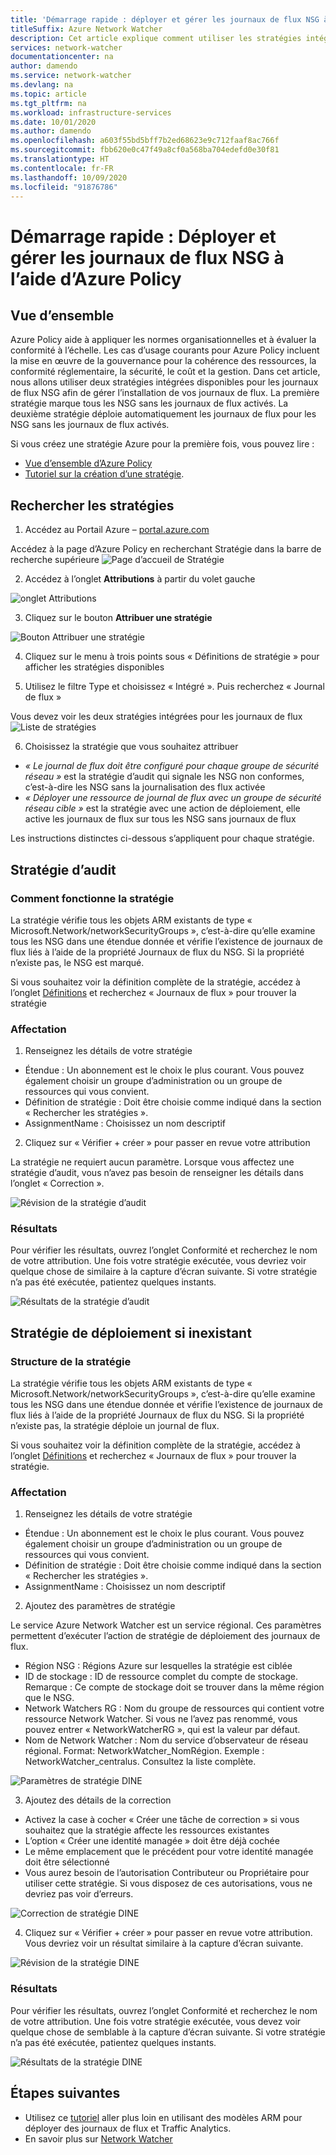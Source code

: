 ```yaml
---
title: 'Démarrage rapide : déployer et gérer les journaux de flux NSG à l’aide d’Azure Policy'
titleSuffix: Azure Network Watcher
description: Cet article explique comment utiliser les stratégies intégrées pour gérer le déploiement des journaux de flux NSG
services: network-watcher
documentationcenter: na
author: damendo
ms.service: network-watcher
ms.devlang: na
ms.topic: article
ms.tgt_pltfrm: na
ms.workload: infrastructure-services
ms.date: 10/01/2020
ms.author: damendo
ms.openlocfilehash: a603f55bd5bff7b2ed68623e9c712faaf8ac766f
ms.sourcegitcommit: fbb620e0c47f49a8cf0a568ba704edefd0e30f81
ms.translationtype: HT
ms.contentlocale: fr-FR
ms.lasthandoff: 10/09/2020
ms.locfileid: "91876786"
---
```

# <a name="quickstart-deploy-and-manage-nsg-flow-logs-using-azure-policy"></a>Démarrage rapide : Déployer et gérer les journaux de flux NSG à l’aide d’Azure Policy 

## <a name="overview"></a>Vue d’ensemble
Azure Policy aide à appliquer les normes organisationnelles et à évaluer la conformité à l’échelle. Les cas d’usage courants pour Azure Policy incluent la mise en œuvre de la gouvernance pour la cohérence des ressources, la conformité réglementaire, la sécurité, le coût et la gestion. Dans cet article, nous allons utiliser deux stratégies intégrées disponibles pour les journaux de flux NSG afin de gérer l’installation de vos journaux de flux. La première stratégie marque tous les NSG sans les journaux de flux activés. La deuxième stratégie déploie automatiquement les journaux de flux pour les NSG sans les journaux de flux activés. 

Si vous créez une stratégie Azure pour la première fois, vous pouvez lire : 
- [Vue d’ensemble d’Azure Policy](https://docs.microsoft.com/azure/governance/policy/overview) 
- [Tutoriel sur la création d’une stratégie](https://docs.microsoft.com/azure/governance/policy/assign-policy-portal#create-a-policy-assignment).


## <a name="locate-the-policies"></a>Rechercher les stratégies
1. Accédez au Portail Azure – [portal.azure.com](https://portal.azure.com) 

Accédez à la page d’Azure Policy en recherchant Stratégie dans la barre de recherche supérieure ![Page d’accueil de Stratégie](./media/network-watcher-builtin-policy/1_policy-search.png)

2. Accédez à l’onglet **Attributions** à partir du volet gauche

![onglet Attributions](./media/network-watcher-builtin-policy/2_assignments-tab.png)

3. Cliquez sur le bouton **Attribuer une stratégie** 

![Bouton Attribuer une stratégie](./media/network-watcher-builtin-policy/3_assign-policy-button.png)

4. Cliquez sur le menu à trois points sous « Définitions de stratégie » pour afficher les stratégies disponibles

5. Utilisez le filtre Type et choisissez « Intégré ». Puis recherchez « Journal de flux »

Vous devez voir les deux stratégies intégrées pour les journaux de flux ![Liste de stratégies](./media/network-watcher-builtin-policy/4_filter-for-flow-log-policies.png)

6. Choisissez la stratégie que vous souhaitez attribuer

- *« Le journal de flux doit être configuré pour chaque groupe de sécurité réseau »* est la stratégie d’audit qui signale les NSG non conformes, c’est-à-dire les NSG sans la journalisation des flux activée
- *« Déployer une ressource de journal de flux avec un groupe de sécurité réseau cible »* est la stratégie avec une action de déploiement, elle active les journaux de flux sur tous les NSG sans journaux de flux

Les instructions distinctes ci-dessous s’appliquent pour chaque stratégie.  

## <a name="audit-policy"></a>Stratégie d’audit 

### <a name="how-the-policy-works"></a>Comment fonctionne la stratégie

La stratégie vérifie tous les objets ARM existants de type « Microsoft.Network/networkSecurityGroups », c’est-à-dire qu’elle examine tous les NSG dans une étendue donnée et vérifie l’existence de journaux de flux liés à l’aide de la propriété Journaux de flux du NSG. Si la propriété n’existe pas, le NSG est marqué.

Si vous souhaitez voir la définition complète de la stratégie, accédez à l’onglet [Définitions](https://ms.portal.azure.com/#blade/Microsoft_Azure_Policy/PolicyMenuBlade/Definitions) et recherchez « Journaux de flux » pour trouver la stratégie

### <a name="assignment"></a>Affectation

1. Renseignez les détails de votre stratégie

- Étendue : Un abonnement est le choix le plus courant. Vous pouvez également choisir un groupe d’administration ou un groupe de ressources qui vous convient.  
- Définition de stratégie : Doit être choisie comme indiqué dans la section « Rechercher les stratégies ».
- AssignmentName : Choisissez un nom descriptif 

2. Cliquez sur « Vérifier + créer » pour passer en revue votre attribution

La stratégie ne requiert aucun paramètre. Lorsque vous affectez une stratégie d’audit, vous n’avez pas besoin de renseigner les détails dans l’onglet « Correction ».  

![Révision de la stratégie d’audit](./media/network-watcher-builtin-policy/5_1_audit-policy-review.png)

### <a name="results"></a>Résultats

Pour vérifier les résultats, ouvrez l’onglet Conformité et recherchez le nom de votre attribution.
Une fois votre stratégie exécutée, vous devriez voir quelque chose de similaire à la capture d’écran suivante. Si votre stratégie n’a pas été exécutée, patientez quelques instants. 

![Résultats de la stratégie d’audit](./media/network-watcher-builtin-policy/7_1_audit-policy-results.png)

## <a name="deploy-if-not-exists-policy"></a>Stratégie de déploiement si inexistant 

### <a name="policy-structure"></a>Structure de la stratégie

La stratégie vérifie tous les objets ARM existants de type « Microsoft.Network/networkSecurityGroups », c’est-à-dire qu’elle examine tous les NSG dans une étendue donnée et vérifie l’existence de journaux de flux liés à l’aide de la propriété Journaux de flux du NSG. Si la propriété n’existe pas, la stratégie déploie un journal de flux. 

Si vous souhaitez voir la définition complète de la stratégie, accédez à l’onglet [Définitions](https://ms.portal.azure.com/#blade/Microsoft_Azure_Policy/PolicyMenuBlade/Definitions) et recherchez « Journaux de flux » pour trouver la stratégie. 

### <a name="assignment"></a>Affectation

1. Renseignez les détails de votre stratégie

- Étendue : Un abonnement est le choix le plus courant. Vous pouvez également choisir un groupe d’administration ou un groupe de ressources qui vous convient.  
- Définition de stratégie : Doit être choisie comme indiqué dans la section « Rechercher les stratégies ».
- AssignmentName : Choisissez un nom descriptif 

2. Ajoutez des paramètres de stratégie 

Le service Azure Network Watcher est un service régional. Ces paramètres permettent d’exécuter l’action de stratégie de déploiement des journaux de flux. 
- Région NSG : Régions Azure sur lesquelles la stratégie est ciblée
- ID de stockage : ID de ressource complet du compte de stockage. Remarque : Ce compte de stockage doit se trouver dans la même région que le NSG. 
- Network Watchers RG : Nom du groupe de ressources qui contient votre ressource Network Watcher. Si vous ne l’avez pas renommé, vous pouvez entrer « NetworkWatcherRG », qui est la valeur par défaut.
- Nom de Network Watcher : Nom du service d’observateur de réseau régional. Format: NetworkWatcher_NomRégion. Exemple : NetworkWatcher_centralus. Consultez la liste complète.

![Paramètres de stratégie DINE](./media/network-watcher-builtin-policy/5_2_1_dine-policy-details-alt.png)

3. Ajoutez des détails de la correction

- Activez la case à cocher « Créer une tâche de correction » si vous souhaitez que la stratégie affecte les ressources existantes 
- L’option « Créer une identité managée » doit être déjà cochée
- Le même emplacement que le précédent pour votre identité managée doit être sélectionné 
- Vous aurez besoin de l’autorisation Contributeur ou Propriétaire pour utiliser cette stratégie. Si vous disposez de ces autorisations, vous ne devriez pas voir d’erreurs.

![Correction de stratégie DINE](./media/network-watcher-builtin-policy/5_2_2_dine-remediation.png) 

4. Cliquez sur « Vérifier + créer » pour passer en revue votre attribution. Vous devriez voir un résultat similaire à la capture d’écran suivante.

![Révision de la stratégie DINE](./media/network-watcher-builtin-policy/5_2_3_dine-review.png) 


### <a name="results"></a>Résultats

Pour vérifier les résultats, ouvrez l’onglet Conformité et recherchez le nom de votre attribution.
Une fois votre stratégie exécutée, vous devez voir quelque chose de semblable à la capture d’écran suivante. Si votre stratégie n’a pas été exécutée, patientez quelques instants.

![Résultats de la stratégie DINE](./media/network-watcher-builtin-policy/7_2_dine-policy-results.png)  


## <a name="next-steps"></a>Étapes suivantes 

-   Utilisez ce [tutoriel](https://docs.microsoft.com/azure/network-watcher/quickstart-configure-network-security-group-flow-logs-from-arm-template) aller plus loin en utilisant des modèles ARM pour déployer des journaux de flux et Traffic Analytics.
-   En savoir plus sur [Network Watcher](https://docs.microsoft.com/azure/network-watcher/)
